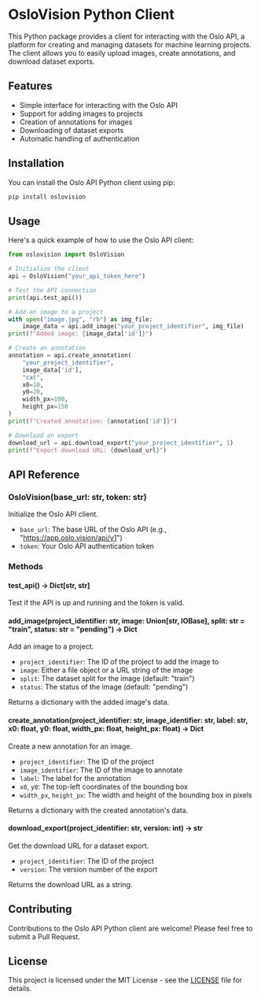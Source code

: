 # OsloVision Python Client

This Python package provides a client for interacting with the Oslo API, a platform for creating and managing datasets for machine learning projects. The client allows you to easily upload images, create annotations, and download dataset exports.

## Features

- Simple interface for interacting with the Oslo API
- Support for adding images to projects
- Creation of annotations for images
- Downloading of dataset exports
- Automatic handling of authentication

## Installation

You can install the Oslo API Python client using pip:

```bash
pip install oslovision
```

## Usage

Here's a quick example of how to use the Oslo API client:

```python
from oslovision import OsloVision

# Initialize the client
api = OsloVision("your_api_token_here")

# Test the API connection
print(api.test_api())

# Add an image to a project
with open("image.jpg", "rb") as img_file:
    image_data = api.add_image("your_project_identifier", img_file)
print(f"Added image: {image_data['id']}")

# Create an annotation
annotation = api.create_annotation(
    "your_project_identifier",
    image_data['id'],
    "cat",
    x0=10,
    y0=20,
    width_px=100,
    height_px=150
)
print(f"Created annotation: {annotation['id']}")

# Download an export
download_url = api.download_export("your_project_identifier", 1)
print(f"Export download URL: {download_url}")
```

## API Reference

### OsloVision(base_url: str, token: str)

Initialize the Oslo API client.

- `base_url`: The base URL of the Oslo API (e.g., "https://app.oslo.vision/api/v1")
- `token`: Your Oslo API authentication token

### Methods

#### test_api() -> Dict[str, str]

Test if the API is up and running and the token is valid.

#### add_image(project_identifier: str, image: Union[str, IOBase], split: str = "train", status: str = "pending") -> Dict

Add an image to a project.

- `project_identifier`: The ID of the project to add the image to
- `image`: Either a file object or a URL string of the image
- `split`: The dataset split for the image (default: "train")
- `status`: The status of the image (default: "pending")

Returns a dictionary with the added image's data.

#### create_annotation(project_identifier: str, image_identifier: str, label: str, x0: float, y0: float, width_px: float, height_px: float) -> Dict

Create a new annotation for an image.

- `project_identifier`: The ID of the project
- `image_identifier`: The ID of the image to annotate
- `label`: The label for the annotation
- `x0`, `y0`: The top-left coordinates of the bounding box
- `width_px`, `height_px`: The width and height of the bounding box in pixels

Returns a dictionary with the created annotation's data.

#### download_export(project_identifier: str, version: int) -> str

Get the download URL for a dataset export.

- `project_identifier`: The ID of the project
- `version`: The version number of the export

Returns the download URL as a string.

## Contributing

Contributions to the Oslo API Python client are welcome! Please feel free to submit a Pull Request.

## License

This project is licensed under the MIT License - see the [LICENSE](LICENSE) file for details.